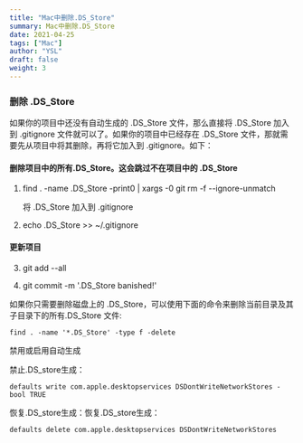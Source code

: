 ```yaml
---
title: "Mac中删除.DS_Store"
summary: Mac中删除.DS_Store
date: 2021-04-25
tags: ["Mac"]
author: "YSL"
draft: false
weight: 3
---
```


### 删除 .DS_Store

如果你的项目中还没有自动生成的 .DS_Store 文件，那么直接将 .DS_Store 加入到 .gitignore 文件就可以了。如果你的项目中已经存在 .DS_Store 文件，那就需要先从项目中将其删除，再将它加入到 .gitignore。如下：

#### 删除项目中的所有.DS_Store。这会跳过不在项目中的 .DS_Store

1. find . -name .DS_Store -print0 | xargs -0 git rm -f --ignore-unmatch

    将 .DS_Store 加入到 .gitignore

2. echo .DS_Store >> ~/.gitignore

#### 更新项目

3. git add --all

4. git commit -m '.DS_Store banished!'

如果你只需要删除磁盘上的 .DS_Store，可以使用下面的命令来删除当前目录及其子目录下的所有.DS_Store 文件:
```shell
find . -name '*.DS_Store' -type f -delete
```
禁用或启用自动生成

禁止.DS_store生成：
```shell
defaults write com.apple.desktopservices DSDontWriteNetworkStores -bool TRUE
```
恢复.DS_store生成：恢复.DS_store生成：
```shell
defaults delete com.apple.desktopservices DSDontWriteNetworkStores
```